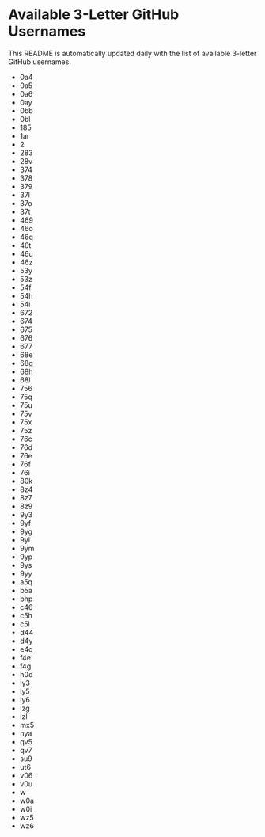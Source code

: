 # Available 3-Letter GitHub Usernames

This README is automatically updated daily with the list of available 3-letter GitHub usernames.

- 0a4
- 0a5
- 0a6
- 0ay
- 0bb
- 0bl
- 185
- 1ar
- 2
- 283
- 28v
- 374
- 378
- 379
- 37l
- 37o
- 37t
- 469
- 46o
- 46q
- 46t
- 46u
- 46z
- 53y
- 53z
- 54f
- 54h
- 54i
- 672
- 674
- 675
- 676
- 677
- 68e
- 68g
- 68h
- 68l
- 756
- 75q
- 75u
- 75v
- 75x
- 75z
- 76c
- 76d
- 76e
- 76f
- 76i
- 80k
- 8z4
- 8z7
- 8z9
- 9y3
- 9yf
- 9yg
- 9yl
- 9ym
- 9yp
- 9ys
- 9yy
- a5q
- b5a
- bhp
- c46
- c5h
- c5l
- d44
- d4y
- e4q
- f4e
- f4g
- h0d
- iy3
- iy5
- iy6
- izg
- izl
- mx5
- nya
- qv5
- qv7
- su9
- ut6
- v06
- v0u
- w
- w0a
- w0i
- wz5
- wz6
